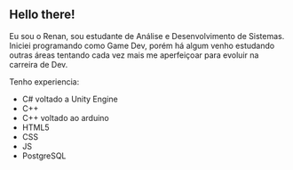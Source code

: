 ## Hello there! 
Eu sou o Renan, sou estudante de Análise e Desenvolvimento de Sistemas. Iniciei programando como Game Dev, porém há algum venho estudando outras áreas tentando cada vez mais me aperfeiçoar para evoluir na carreira de Dev. 

Tenho experiencia:

- C# voltado a Unity Engine
- C++
- C++ voltado ao arduino
- HTML5
- CSS
- JS
- PostgreSQL
